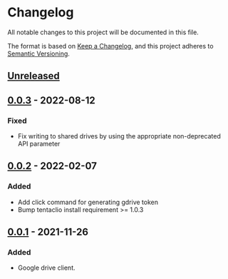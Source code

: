 # Changelog
All notable changes to this project will be documented in this file.

The format is based on [Keep a Changelog](https://keepachangelog.com/en/1.0.0/),
and this project adheres to [Semantic Versioning](https://semver.org/spec/v2.0.0.html).

## [Unreleased]

## [0.0.3] - 2022-08-12
### Fixed
- Fix writing to shared drives by using the appropriate non-deprecated API parameter

## [0.0.2] - 2022-02-07
### Added
- Add click command for generating gdrive token
- Bump tentaclio install requirement >= 1.0.3

## [0.0.1] - 2021-11-26
### Added
- Google drive client.

[Unreleased]: https://github.com/octoenergy/tentaclio-gdrive/compare/0.0.3...HEAD
[0.0.3]: https://github.com/octoenergy/tentaclio-gdrive/compare/0.0.2...0.0.3
[0.0.2]: https://github.com/octoenergy/tentaclio-gdrive/compare/0.0.1...0.0.2
[0.0.1]: https://github.com/octoenergy/tentaclio-gdrive/releases/tag/0.0.1
